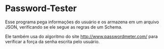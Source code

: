 # Password-Tester
Esse programa pega informações do usuário e os armazena em um arquivo JSON, verificando se ele segue as regras de um Schema. 

Ele também usa do algoritmo do site http://www.passwordmeter.com/ para verificar a força da senha escrita pelo usuário.
